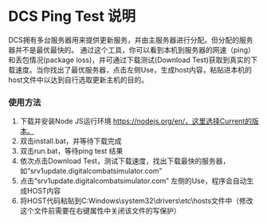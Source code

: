 # DCS Ping Test 说明

DCS拥有多台服务器用来提供更新服务，并由主服务器进行分配。但分配的服务器并不是最优最快的。
通过这个工具，你可以看到本机到服务器的网速（ping）和丢包情况(package loss)，并可通过下载测试(Download Test)获取到真实的下载速度。当你找出了最优服务器，点击左侧Use，生成host内容，粘贴进本机的host文件中以达到自行选取更新主机的目的。

### 使用方法

1. 下载并安装Node JS运行环境 https://nodejs.org/en/，这里选择Current的版本。
2. 双击install.bat，并等待下载完成
2. 双击run.bat，等待ping test 结果
3. 依次点击Download Test，测试下载速度，找出下载最快的服务器，如“srv1update.digitalcombatsimulator.com”
4. 点击“srv1update.digitalcombatsimulator.com” 左侧的Use，程序会自动生成HOST内容
5. 将HOST代码粘贴到C:Windows\system32\drivers\etc\hosts文件中（修改这个文件前需要在右键属性中关闭该文件的写保护）